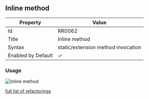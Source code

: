 ## Inline method

| Property | Value |
| -------- | ----- |
| Id | RR0062 |
| Title | Inline method |
| Syntax | static/extension method invocation |
| Enabled by Default | &#x2713; |

### Usage

![Inline method](../../images/refactorings/InlineMethod.png)

[full list of refactorings](Refactorings.md)